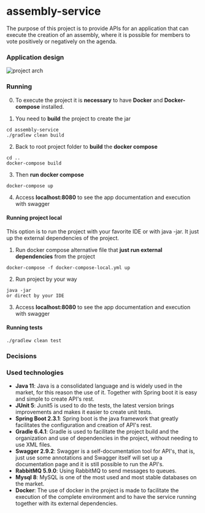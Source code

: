 # assembly-service
The purpose of this project is to provide APIs for an application that can execute the creation of an assembly, where it is possible for members to vote positively or negatively on the agenda.

### Application design
![project arch](https://i.imgur.com/jTsr8QQ.png)

### Running

0. To execute the project it is **necessary** to have **Docker** and **Docker-compose** installed.

1. You need to **build** the project to create the jar
```
cd assembly-service
./gradlew clean build
```
2. Back to root project folder to **build** the **docker compose**
```
cd ..
docker-compose build
```
3. Then **run docker compose**
```
docker-compose up
```
4. Access **localhost:8080** to see the app documentation and execution with swagger


#### Running project local
This option is to run the project with your favorite IDE or with java -jar. It just up the external dependencies of the project.

1. Run docker compose alternative file that **just run external dependencies** from the project
```
docker-compose -f docker-compose-local.yml up
```
2. Run project by your way
```
java -jar 
or direct by your IDE
```
3. Access **localhost:8080** to see the app documentation and execution with swagger

#### Running tests
```
./gradlew clean test 
```

### Decisions


### Used technologies
- **Java 11**: Java is a consolidated language and is widely used in the market, for this reason the use of it. Together with Spring boot it is easy and simple to create API's rest.
- **JUnit 5**: Junit5 is used to do the tests, the latest version brings improvements and makes it easier to create unit tests.
- **Spring Boot 2.3.1**: Spring boot is the java framework that greatly facilitates the configuration and creation of API's rest.
- **Gradle 6.4.1**: Gradle is used to facilitate the project build and the organization and use of dependencies in the project, without needing to use XML files.
- **Swagger 2.9.2**: Swagger is a self-documentation tool for API's, that is, just use some annotations and Swagger itself will set up a documentation page and it is still possible to run the API's.
- **RabbitMQ 5.9.0**: Using RabbitMQ to send messages to queues.
- **Mysql 8**: MySQL is one of the most used and most stable databases on the market.
- **Docker**: The use of docker in the project is made to facilitate the execution of the complete environment and to have the service running together with its external dependencies.